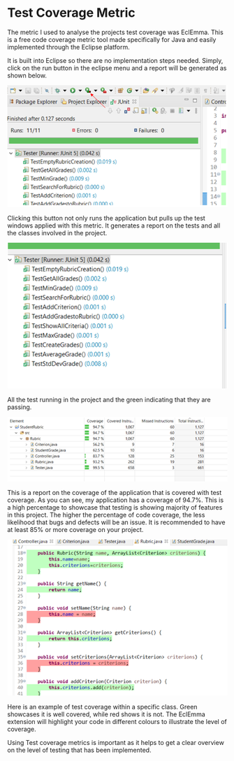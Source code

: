 # Test Coverage Metric

The metric I used to analyse the projects test coverage was EclEmma. This is a free code coverage metric tool made specifically for Java and easily implemented through the Eclipse platform. 

It is built into Eclipse so there are no implementation steps needed. Simply, click on the run button in the eclipse menu and a report will be generated as shown below.

![Image of TDD Process ](images/TestRun.png)



Clicking this button not only runs the application but pulls up the test windows applied with this metric. It generates a report on the tests and all the classes involved in the project.


![Image of TDD Process ](images/TestList.png)


All the test running in the project and the green indicating that they are passing.


![Image of TDD Process ](images/Coverage.png)


This is a report on the coverage of the application that is covered with test coverage. As you can see, my application has a coverage of 94.7%. This is a high percentage to showcase that testing is showing majority of features in this project. The higher the percentage of code coverage, the less likelihood that bugs and defects will be an issue. It is recommended to have at least 85% or more coverage on your project.


![Image of TDD Process ](images/Example.png)


Here is an example of test coverage within a specific class. Green showcases it is well covered, while red shows it is not. The EclEmma extension will highlight your code in different colours to illustrate the level of coverage.

Using Test coverage metrics is important as it helps to get a clear overview on the level of testing that has been implemented. 
